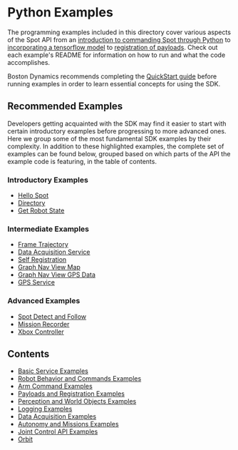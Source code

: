 <!--
Copyright (c) 2023 Boston Dynamics, Inc.  All rights reserved.

Downloading, reproducing, distributing or otherwise using the SDK Software
is subject to the terms and conditions of the Boston Dynamics Software
Development Kit License (20191101-BDSDK-SL).
-->

# Python Examples

The programming examples included in this directory cover various aspects of the Spot API from an [introduction to commanding Spot through Python](hello_spot/README.md) to [incorporating a tensorflow model](spot_tensorflow_detector/README.md) to [registration of payloads](self_registration/README.md). Check out each example's README for information on how to run and what the code accomplishes.

Boston Dynamics recommends completing the [QuickStart guide](../../docs/python/quickstart.md) before running examples in order to learn essential concepts for using the SDK.

## Recommended Examples

Developers getting acquainted with the SDK may find it easier to start with certain introductory examples before progressing to more advanced ones. Here we group some of the most fundamental SDK examples by their complexity. In addition to these highlighted examples, the complete set of examples can be found below, grouped based on which parts of the API the example code is featuring, in the table of contents.

### Introductory Examples

- [Hello Spot](hello_spot/README.md)
- [Directory](directory/README.md)
- [Get Robot State](get_robot_state/README.md)

### Intermediate Examples

- [Frame Trajectory](frame_trajectory_command/README.md)
- [Data Acquisition Service](data_acquisition_service/README.md)
- [Self Registration](self_registration/README.md)
- [Graph Nav View Map](graph_nav_view_map/README.md)
- [Graph Nav View GPS Data](graph_nav_view_gps/README.md)
- [GPS Service](gps_service/README.md)

### Advanced Examples

- [Spot Detect and Follow](spot_detect_and_follow/README.md)
- [Mission Recorder](mission_recorder/README.md)
- [Xbox Controller](xbox_controller/README.md)

## Contents

- [Basic Service Examples](docs/basic_service_examples.md)
- [Robot Behavior and Commands Examples](docs/robot_behavior_examples.md)
- [Arm Command Examples](docs/arm_examples.md)
- [Payloads and Registration Examples](docs/payloads_examples.md)
- [Perception and World Objects Examples](docs/perception_world_objects_examples.md)
- [Logging Examples](docs/logging_examples.md)
- [Data Acquisition Examples](docs/data_acquisition_examples.md)
- [Autonomy and Missions Examples](docs/autonomy_and_missions_examples.md)
- [Joint Control API Examples](docs/joint_control_examples.md)
- [Orbit](docs/orbit.md)
